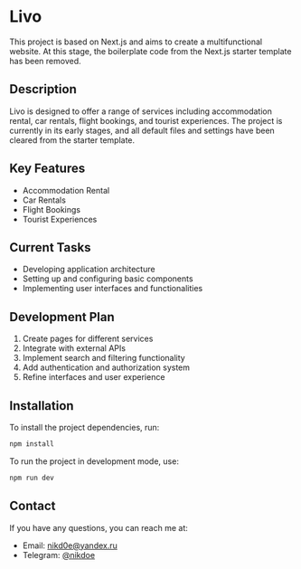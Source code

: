 # Livo

This project is based on Next.js and aims to create a multifunctional website. At this stage, the boilerplate code from the Next.js starter template has been removed.

## Description

Livo is designed to offer a range of services including accommodation rental, car rentals, flight bookings, and tourist experiences. The project is currently in its early stages, and all default files and settings have been cleared from the starter template.

## Key Features

- Accommodation Rental
- Car Rentals
- Flight Bookings
- Tourist Experiences

## Current Tasks

- Developing application architecture
- Setting up and configuring basic components
- Implementing user interfaces and functionalities

## Development Plan

1. Create pages for different services
2. Integrate with external APIs
3. Implement search and filtering functionality
4. Add authentication and authorization system
5. Refine interfaces and user experience

## Installation

To install the project dependencies, run:

```bash
npm install
```

To run the project in development mode, use:

```bash
npm run dev
```

## Contact

If you have any questions, you can reach me at:

- Email: [nikd0e@yandex.ru](mailto:nikd0e@yandex.ru)
- Telegram: [@nikdoe](https://t.me/nikdoe)
